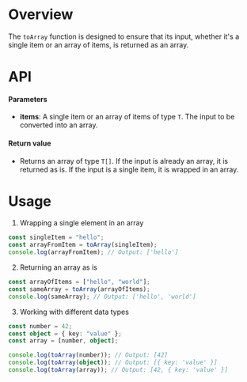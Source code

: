 # Overview

The `toArray` function is designed to ensure that its input, whether it's a single item or an array of items, is returned as an array.

# API

#### Parameters

- **items**: A single item or an array of items of type `T`. The input to be converted into an array.

#### Return value

- Returns an array of type `T[]`. If the input is already an array, it is returned as is. If the input is a single item, it is wrapped in an array.

# Usage

1. Wrapping a single element in an array

```typescript
const singleItem = "hello";
const arrayFromItem = toArray(singleItem);
console.log(arrayFromItem); // Output: ['hello']
```

2. Returning an array as is

```typescript
const arrayOfItems = ["hello", "world"];
const sameArray = toArray(arrayOfItems);
console.log(sameArray); // Output: ['hello', 'world']
```

3. Working with different data types

```typescript
const number = 42;
const object = { key: "value" };
const array = [number, object];

console.log(toArray(number)); // Output: [42]
console.log(toArray(object)); // Output: [{ key: 'value' }]
console.log(toArray(array)); // Output: [42, { key: 'value' }]
```
